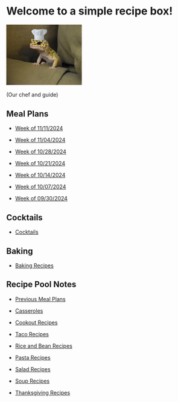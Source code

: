 # Welcome to a simple recipe box!

<img src="./lizard_chef.jpg" alt="Our Hero" width="200"/>

(Our chef and guide) 

## Meal Plans

- [Week of 11/11/2024](./mealplan20241111.md)

- [Week of 11/04/2024](./mealplan20241104.md)

- [Week of 10/28/2024](./mealplan20241028.md)

- [Week of 10/21/2024](./mealplan20241021.md)

- [Week of 10/14/2024](./mealplan20241014.md)

- [Week of 10/07/2024](./mealplan20241007.md)

- [Week of 09/30/2024](./mealplan20240930.md)

## Cocktails

- [Cocktails](./CockTailIndex.md)

## Baking

- [Baking Recipes](./BakingIndex.md)

## Recipe Pool Notes

- [Previous Meal Plans](./PreviousMealPlansIndex.md)

- [Casseroles](./1PanMeals.md)

- [Cookout Recipes](./cookOutRecipes.md)

- [Taco Recipes](./TacoRecipeIdeas.md)

- [Rice and Bean Recipes](./lentilAndRiceRecipeIdeas.md)

- [Pasta Recipes](./PastaRecipeIdeas.md)

- [Salad Recipes](./saladRecipeIdeas.md)

- [Soup Recipes](./SoupIndex.md)

- [Thanksgiving Recipes](./ThanksgivingIndex.md)